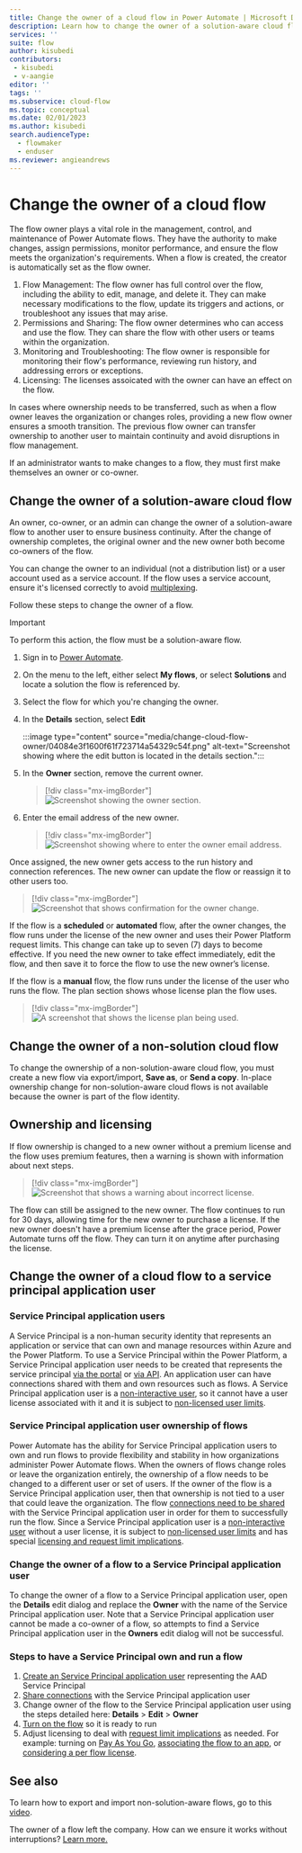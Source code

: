 ```yaml
---
title: Change the owner of a cloud flow in Power Automate | Microsoft Docs
description: Learn how to change the owner of a solution-aware cloud flow in Power Automate.
services: ''
suite: flow
author: kisubedi
contributors:
 - kisubedi
 - v-aangie
editor: ''
tags: ''
ms.subservice: cloud-flow
ms.topic: conceptual
ms.date: 02/01/2023
ms.author: kisubedi
search.audienceType: 
  - flowmaker
  - enduser
ms.reviewer: angieandrews
---
```


# Change the owner of a cloud flow

The flow owner plays a vital role in the management, control, and maintenance of Power Automate flows. They have the authority to make changes, assign permissions, monitor performance, and ensure the flow meets the organization's requirements. When a flow is created, the creator is automatically set as the flow owner.

1. Flow Management: The flow owner has full control over the flow, including the ability to edit, manage, and delete it. They can make necessary modifications to the flow, update its triggers and actions, or troubleshoot any issues that may arise.
1. Permissions and Sharing: The flow owner determines who can access and use the flow. They can share the flow with other users or teams within the organization.
1. Monitoring and Troubleshooting: The flow owner is responsible for monitoring their flow's performance, reviewing run history, and addressing errors or exceptions.
1. Licensing: The licenses assoicated with the owner can have an effect on the flow.

In cases where ownership needs to be transferred, such as when a flow owner leaves the organization or changes roles, providing a new flow owner ensures a smooth transition. The previous flow owner can transfer ownership to another user to maintain continuity and avoid disruptions in flow management.

If an administrator wants to make changes to a flow, they must first make themselves an owner or co-owner.

## Change the owner of a solution-aware cloud flow

An owner, co-owner, or an admin can change the owner of a solution-aware flow to another user to ensure business continuity. After the change of ownership completes, the original owner and the new owner both become co-owners of the flow.

You can change the owner to an individual (not a distribution list) or a user account used as a service account. If the flow uses a service account, ensure it's licensed correctly to avoid [multiplexing](/power-platform/admin/power-automate-licensing/faqs#multiplexing).

Follow these steps to change the owner of a flow.

>[!IMPORTANT]
>To perform this action, the flow must be a solution-aware flow.

1. Sign in to [Power Automate](https://make.powerautomate.com).

1. On the menu to the left, either select **My flows**, or select **Solutions** and locate a solution the flow is referenced by.

1. Select the flow for which you're changing the owner.

1. In the **Details** section, select **Edit**

    :::image type="content" source="media/change-cloud-flow-owner/04084e3f1600f61f723714a54329c54f.png" alt-text="Screenshot showing where the edit button is located in the details section.":::

1. In the **Owner** section, remove the current owner.

    >[!div class="mx-imgBorder"]
    >![Screenshot showing the owner section.](media/change-cloud-flow-owner/d8a0028209878ca39c8ab6932a138a3d.png "Owner section")

1. Enter the email address of the new owner.

    >[!div class="mx-imgBorder"]
    >![Screenshot showing where to enter the owner email address.](media/change-cloud-flow-owner/eab1c2f164b2df4c5904e02d77f19814.png "Owner's email address")

Once assigned, the new owner gets access to the run history and connection references. The new owner can update the flow or reassign it to other users too.

>[!div class="mx-imgBorder"]
>![Screenshot that shows confirmation for the owner change.](media/change-cloud-flow-owner/e5cc876b0834b6d166215a8e8941f169.png "Change owner confirmation message")

If the flow is a **scheduled** or **automated** flow, after the owner changes, the flow runs under the license of the new owner and uses their Power Platform request limits. This change can take up to seven (7) days to become effective. If you need the new owner to take effect immediately, edit the flow, and then save it to force the flow to use the new owner’s license.

If the flow is a **manual** flow, the flow runs under the license of the user who runs the flow. The plan section shows whose license plan the flow uses.

>[!div class="mx-imgBorder"]
>![A screenshot that shows the license plan being used.](media/change-cloud-flow-owner/bc757289d2a3f7e6da27acf3d527cc90.png "Plan section showing the license plan being used")


## Change the owner of a non-solution cloud flow

To change the ownership of a non-solution-aware cloud flow, you must create a new flow via export/import, **Save as**, or **Send a copy**. In-place ownership change for non-solution-aware cloud flows is not available because the owner is part of the flow identity. 

## Ownership and licensing

If flow ownership is changed to a new owner without a premium license and the flow uses premium features, then a warning is shown with information about next steps.

>[!div class="mx-imgBorder"]
>![Screenshot that shows a warning about incorrect license.](media/change-cloud-flow-owner/667f46314ac1b6d6255c0a502589b723.png "Incorrect license warning")

The flow can still be assigned to the new owner. The flow continues to run for 30 days, allowing time for the new owner to purchase a license. If the new owner doesn't have a premium license after the grace period, Power Automate turns off the flow. They can turn it on anytime after purchasing the license. 

## Change the owner of a cloud flow to a service principal application user

### Service Principal application users
A Service Principal is a non-human security identity that represents an application or service that can own and manage resources within Azure and the Power Platform. To use a Service Principal within the Power Platform, a Service Principal application user needs to be created that represents the service principal [via the portal](/power-platform/admin/create-users#create-an-application-user) or [via API](/power-platform/admin/manage-application-users). An application user can have connections shared with them and own resources such as flows.
A Service Principal application user is a [non-interactive user](/power-platform/admin/create-users#create-a-non-interactive-user-account), so it cannot have a user license associated with it and it is subject to [non-licensed user limits](/power-platform/admin/api-request-limits-allocations#non-licensed-user-request-limits). 

### Service Principal application user ownership of flows
Power Automate has the ability for Service Principal application users to own and run flows to provide flexibility and stability in how organizations administer Power Automate flows. 
When the owners of flows change roles or leave the organization entirely, the ownership of a flow needs to be changed to a different user or set of users. If the owner of the flow is a Service Principal application user, then that ownership is not tied to a user that could leave the organization.
The flow [connections need to be shared](/power-apps/maker/canvas-apps/share-app-resources#connections) with the Service Principal application user in order for them to successfully run the flow. 
Since a Service Principal application user is a [non-interactive user](/power-platform/admin/create-users#create-a-non-interactive-user-account) without a user license, it is subject to [non-licensed user limits](/power-platform/admin/api-request-limits-allocations#non-licensed-user-request-limits) and has special [licensing and request limit implications](/power-platform/admin/power-automate-licensing/types#can-i-use-service-principal-in-flows-and-does-it-count-against-my-request-limits).

### Change the owner of a flow to a Service Principal application user
To change the owner of a flow to a Service Principal application user, open the **Details** edit dialog and replace the **Owner** with the name of the Service Principal application user. Note that a Service Principal application user cannot be made a co-owner of a flow, so attempts to find a Service Principal application user in the **Owners** edit dialog will not be successful.

### Steps to have a Service Principal own and run a flow
1. [Create an Service Principal application user](/power-platform/admin/create-users#create-an-application-user) representing the AAD Service Principal 
1. [Share connections](/power-apps/maker/canvas-apps/share-app-resources#connections) with the Service Principal application user
1. Change owner of the flow to the Service Principal application user using the steps detailed here: **Details** > **Edit** > **Owner**
1. [Turn on the flow](/power-automate/disable-flow) so it is ready to run
1. Adjust licensing to deal with [request limit implications](/power-platform/admin/power-automate-licensing/types#can-i-use-service-principal-in-flows-and-does-it-count-against-my-request-limits) as needed. For example: turning on [Pay As You Go](/power-platform/admin/power-automate-licensing/types#power-platform-requests-pay-as-you-go), [associating the flow to an app](/power-automate/associate-flow-to-app), or [considering a per flow license](/power-platform/admin/power-automate-licensing/types#what-can-i-do-if-my-flow-is-above-limits).

## See also

To learn how to export and import non-solution-aware flows, go to this [video](https://www.youtube.com/watch?v=K7_xWJvEPUc).

The owner of a flow left the company. How can we ensure it works without interruptions? [Learn more.](/power-platform/admin/power-automate-licensing/faqs#the-owner-of-a-flow-left-the-company-how-can-we-ensure-it-works-without-interruptions)
